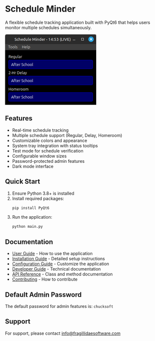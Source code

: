 # Schedule Minder

A flexible schedule tracking application built with PyQt6 that helps users monitor multiple schedules simultaneously.

![Schedule Minder Screenshot](docs/images/schedule_minder_screenshot.png)

## Features
- Real-time schedule tracking
- Multiple schedule support (Regular, Delay, Homeroom)
- Customizable colors and appearance
- System tray integration with status tooltips
- Test mode for schedule verification
- Configurable window sizes
- Password-protected admin features
- Dark mode interface

## Quick Start
1. Ensure Python 3.8+ is installed
2. Install required packages:
   ```bash
   pip install PyQt6
   ```
3. Run the application:
   ```bash
   python main.py
   ```

## Documentation
- [User Guide](docs/user_guide.md) - How to use the application
- [Installation Guide](docs/installation.md) - Detailed setup instructions
- [Configuration Guide](docs/configuration.md) - Customize the application
- [Developer Guide](docs/developer/README.md) - Technical documentation
- [API Reference](docs/api/README.md) - Class and method documentation
- [Contributing](docs/CONTRIBUTING.md) - How to contribute

## Default Admin Password
The default password for admin features is: `chucksoft`

## Support
For support, please contact info@fragillidaesoftware.com 
